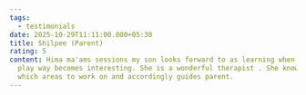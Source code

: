 ```yaml
---
tags:
  - testimonials
date: 2025-10-29T11:11:00.000+05:30
title: Shilpee (Parent)
rating: 5
content: Hima ma'ams sessions my son looks forward to as learning when done in a
  play way becomes interesting. She is a wonderful therapist . She knows exactly
  which areas to work on and accordingly guides parent.
---
```

